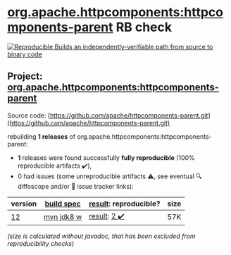 [org.apache.httpcomponents:httpcomponents-parent](https://search.maven.org/artifact/org.apache.httpcomponents/httpcomponents-parent/) RB check
=======

[![Reproducible Builds](https://reproducible-builds.org/images/logos/rb.svg) an independently-verifiable path from source to binary code](https://reproducible-builds.org/)

## Project: [org.apache.httpcomponents:httpcomponents-parent](https://search.maven.org/artifact/org.apache.httpcomponents/httpcomponents-parent/)

Source code: [https://github.com/apache/httpcomponents-parent.git](https://github.com/apache/httpcomponents-parent.git)

rebuilding **1 releases** of org.apache.httpcomponents:httpcomponents-parent:
- **1** releases were found successfully **fully reproducible** (100% reproducible artifacts :heavy_check_mark:),
- 0 had issues (some unreproducible artifacts :warning:, see eventual :mag: diffoscope and/or :memo: issue tracker links):

| version | [build spec](/BUILDSPEC.md) | [result](https://reproducible-builds.org/docs/jvm/): reproducible? | size |
| -- | --------- | ------ | -- |
| [12](https://search.maven.org/artifact/org.apache.httpcomponents/httpcomponents-parent/12/pom) | [mvn jdk8 w](httpcomponents-parent-12.buildspec) | [result](httpcomponents-parent-12.buildinfo): [2 :heavy_check_mark: ](httpcomponents-parent-12.buildcompare) | 57K |

<i>(size is calculated without javadoc, that has been excluded from reproducibility checks)</i>
